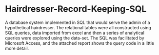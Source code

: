 # Hairdresser-Record-Keeping-SQL
A database system implemented in SQL that would serve the admin of a hypothetical hairdresser.  The relational tables were all constructed using SQL queries, data imported from excel and then a series of analytical queries were explored using the data-set.  The SQL was facilitated by Microsoft Access, and the attached report shows the query code in a little more detail.
